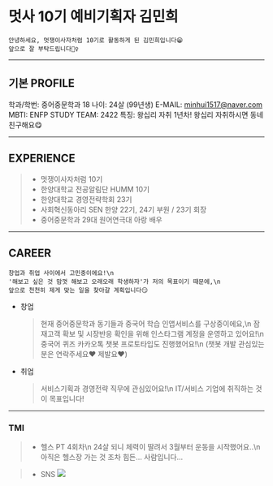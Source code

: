 # 멋사 10기 예비기획자 김민희

    안녕하세요, 멋쟁이사자처럼 10기로 활동하게 된 김민희입니다😁
    앞으로 잘 부탁드립니다🙇‍♀️

---

## 기본 PROFILE

학과/학번: 중어중문학과 18
나이: 24살 (99년생)
E-MAIL: minhui1517@naver.com
MBTI: ENFP
STUDY TEAM: 2422
특징: 왕십리 자취 1년차! 왕십리 자취하시면 동네친구해요😋

---

## EXPERIENCE

> - 멋쟁이사자처럼 10기
> - 한양대학교 전공알림단 HUMM 10기
> - 한양대학교 경영전략학회 23기
> - 사회혁신동아리 SEN 한양 22기, 24기 부원 / 23기 회장
> - 중어중문학과 29대 원어연극대 아랑 배우

---

## CAREER

    창업과 취업 사이에서 고민중이에요!\n
    '해보고 싶은 것 맘껏 해보고 오래오래 학생하자'가 저의 목표이기 때문에,\n
    앞으로 천천히 제게 맞는 일을 찾아갈 계획입니다😏

- 창업

  > 현재 중어중문학과 동기들과 중국어 학습 인앱서비스를 구상중이에요,\n
  > 잠재고객 확보 및 시장반응 확인을 위해 인스타그램 계정을 운영하고 있어요!\n
  > 중국어 퀴즈 카카오톡 챗봇 프로토타입도 진행했어요!\n
  > (챗봇 개발 관심있는 분은 연락주세요❤ 제발요❤)

- 취업
  > 서비스기획과 경영전략 직무에 관심있어요!\n
  > IT/서비스 기업에 취직하는 것이 목표입니다!

---

### TMI

> - 헬스 PT 4회차\n
>   24살 되니 체력이 딸려서 3월부터 운동을 시작했어요..\n
>   아직은 헬스장 가는 것 조차 힘든... 사람입니다...

> - SNS
>   <a href="https://www.instagram.com/mii_inii" target="_blank"><img src="https://img.shields.io/badge/Instagram-E4405F?style=flat&logo=Intagram&logoColor=E4405F"/></a>
